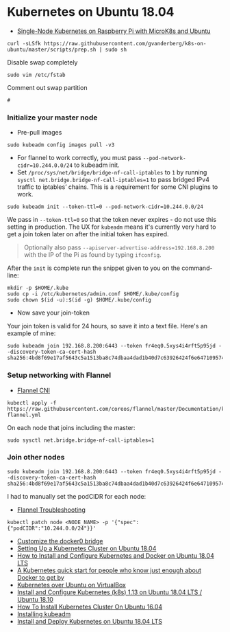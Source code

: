 # Kubernetes on Ubuntu 18.04

* [Single-Node Kubernetes on Raspberry Pi with MicroK8s and Ubuntu](https://blog.ubuntu.com/2019/02/27/single-node-kubernetes-on-raspberry-pi-microk8s-ubuntu)

```
curl -sLSfk https://raw.githubusercontent.com/gvanderberg/k8s-on-ubuntu/master/scripts/prep.sh | sudo sh
```

Disable swap completely

```
sudo vim /etc/fstab
```

Comment out swap partition

```
#
```

### Initialize your master node

* Pre-pull images

```
sudo kubeadm config images pull -v3
```

* For flannel to work correctly, you must pass ```--pod-network-cidr=10.244.0.0/24``` to kubeadm init.
* Set ```/proc/sys/net/bridge/bridge-nf-call-iptables``` to ```1``` by running ```sysctl net.bridge.bridge-nf-call-iptables=1``` to pass bridged IPv4 traffic to iptables’ chains. This is a requirement for some CNI plugins to work.

```
sudo kubeadm init --token-ttl=0 --pod-network-cidr=10.244.0.0/24
```

We pass in `--token-ttl=0` so that the token never expires - do not use this setting in production. The UX for `kubeadm` means it's currently very hard to get a join token later on after the initial token has expired. 

> Optionally also pass `--apiserver-advertise-address=192.168.8.200` with the IP of the Pi as found by typing `ifconfig`.

After the `init` is complete run the snippet given to you on the command-line:

```
mkdir -p $HOME/.kube
sudo cp -i /etc/kubernetes/admin.conf $HOME/.kube/config
sudo chown $(id -u):$(id -g) $HOME/.kube/config
```

* Now save your join-token

Your join token is valid for 24 hours, so save it into a text file. Here's an example of mine:

```
sudo kubeadm join 192.168.8.200:6443 --token fr4eq0.5xys4i4rft5p95jd --discovery-token-ca-cert-hash sha256:4bd8f69e17af5643c5a1513ba8c74dbaa4dad1b40d7c63926424f6e647109574
```

### Setup networking with Flannel

* [Flannel CNI](https://kubernetes.io/docs/setup/production-environment/tools/kubeadm/create-cluster-kubeadm/#tabs-pod-install-4)

```
kubectl apply -f https://raw.githubusercontent.com/coreos/flannel/master/Documentation/kube-flannel.yml
```

On each node that joins including the master:

```
sudo sysctl net.bridge.bridge-nf-call-iptables=1
```

### Join other nodes

```
sudo kubeadm join 192.168.8.200:6443 --token fr4eq0.5xys4i4rft5p95jd --discovery-token-ca-cert-hash sha256:4bd8f69e17af5643c5a1513ba8c74dbaa4dad1b40d7c63926424f6e647109574
```

I had to manually set the podCIDR for each node:
* [Flannel Troubleshooting](https://github.com/coreos/flannel/blob/master/Documentation/troubleshooting.md)

```
kubectl patch node <NODE_NAME> -p '{"spec":{"podCIDR":"10.244.0.0/24"}}'
```

* [Customize the docker0 bridge](https://docs.docker.com/v17.09/engine/userguide/networking/default_network/custom-docker0/)
* [Setting Up a Kubernetes Cluster on Ubuntu 18.04](https://mherman.org/blog/setting-up-a-kubernetes-cluster-on-ubuntu/)
* [How to Install and Configure Kubernetes and Docker on Ubuntu 18.04 LTS](https://www.howtoforge.com/tutorial/how-to-install-kubernetes-on-ubuntu/)
* [A Kubernetes quick start for people who know just enough about Docker to get by](https://blog.sourcerer.io/a-kubernetes-quick-start-for-people-who-know-just-enough-about-docker-to-get-by-71c5933b4633)
* [Kubernetes over Ubuntu on VirtualBox](https://itnext.io/kubernetes-on-ubuntu-on-virtualbox-60e8ce7c85ed)
* [Install and Configure Kubernetes (k8s) 1.13 on Ubuntu 18.04 LTS / Ubuntu 18.10](https://www.linuxtechi.com/install-configure-kubernetes-ubuntu-18-04-ubuntu-18-10/)
* [How To Install Kubernetes Cluster On Ubuntu 16.04](https://www.edureka.co/blog/install-kubernetes-on-ubuntu#KubernetesInstallationPreRequisites)
* [Installing kubeadm](https://kubernetes.io/docs/setup/independent/install-kubeadm/#configure-cgroup-driver-used-by-kubelet-on-master-node)
* [Install and Deploy Kubernetes on Ubuntu 18.04 LTS](https://vitux.com/install-and-deploy-kubernetes-on-ubuntu/)
